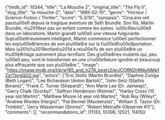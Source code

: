 {"tmdb_id": 10344, "title": "La Mouche 2", "original_title": "The Fly II", "slug_title": "la-mouche-2", "date": "1989-02-10", "genre": "Horreur / Science-Fiction / Thriller", "score": "5.3/10", "synopsis": "Cinq ans ont pass\u00e9 depuis la tragique aventure de Seth Brundle. Son fils, Martin Brundle, n\u2019est pas un enfant comme les autres. \u00c9lev\u00e9 dans un laboratoire, Martin grandit \u00e0 une vitesse fulgurante. Sup\u00e9rieurement intelligent, Martin commence \u00e0 perfectionner les exp\u00e9riences de son p\u00e8re sur la t\u00e9l\u00e9portation. Mais \u201cl\u2019enfant\u201d a re\u00e7u de son p\u00e8re un h\u00e9ritage autrement plus terrifiant. Des g\u00e8nes mutants qui, peu \u00e0 peu, vont le transformer en une cr\u00e9ature ignoble et beaucoup plus effrayante que son p\u00e8re.", "image": "https://image.tmdb.org/t/p/w185_and_h278_bestv2/erJCORN2hRNjoNMp1ZzrTbygQG2.jpg", "actors": ["Eric Stoltz (Martin Brundle)", "Daphne Zuniga (Beth Logan)", "Lee Richardson (Anton Bartok)", "John Getz (Stathis Borans)", "Frank C. Turner (Shepard)", "Ann Marie Lee (Dr. Jainway)", "Garry Chalk (Scorby)", "Saffron Henderson (Ronnie)", "Harley Cross (10 year old Martin)", "Matthew Moore (4 year old Martin)", "Rob Roy (Wiley)", "Andrew Rhodes (Hargis)", "Pat Bermel (Mackenzie)", "William S. Taylor (Dr. Trimble)", "Jerry Wasserman (Simms)", "Robert Metcalfe (Observer #1)"], "comments": [], "recommandations_id": [11133, 10306, 12521, 11415]}